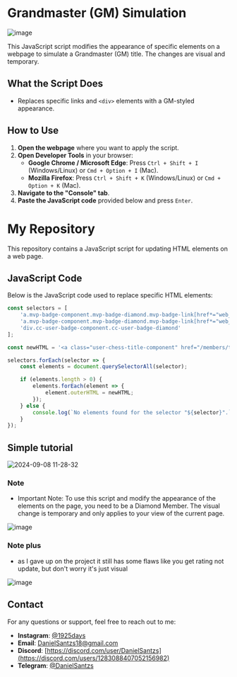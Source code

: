 # Grandmaster (GM) Simulation

![image](https://github.com/user-attachments/assets/bfd35922-206d-47b4-9fa6-7df2129f6bc0)


This JavaScript script modifies the appearance of specific elements on a webpage to simulate a Grandmaster (GM) title. The changes are visual and temporary.

## What the Script Does

- Replaces specific links and `<div>` elements with a GM-styled appearance.

## How to Use

1. **Open the webpage** where you want to apply the script.
2. **Open Developer Tools** in your browser:
   - **Google Chrome / Microsoft Edge**: Press `Ctrl + Shift + I` (Windows/Linux) or `Cmd + Option + I` (Mac).
   - **Mozilla Firefox**: Press `Ctrl + Shift + K` (Windows/Linux) or `Cmd + Option + K` (Mac).
3. **Navigate to the "Console" tab**.
4. **Paste the JavaScript code** provided below and press `Enter`.

# My Repository

This repository contains a JavaScript script for updating HTML elements on a web page.

## JavaScript Code

Below is the JavaScript code used to replace specific HTML elements:

```javascript
const selectors = [
    'a.mvp-badge-component.mvp-badge-diamond.mvp-badge-link[href*="web_play_live_arena"]',
    'a.mvp-badge-component.mvp-badge-diamond.mvp-badge-link[href*="web_play"]',
    'div.cc-user-badge-component.cc-user-badge-diamond'
];

const newHTML = '<a class="user-chess-title-component" href="/members/titled-players" target="_blank" data-tooltip-target="1">GM</a>';

selectors.forEach(selector => {
    const elements = document.querySelectorAll(selector);

    if (elements.length > 0) {
        elements.forEach(element => {
            element.outerHTML = newHTML;
        });
    } else {
        console.log(`No elements found for the selector "${selector}".`);
    }
});
 ```



## Simple tutorial

![2024-09-08 11-28-32](https://github.com/user-attachments/assets/6109d910-f74b-4654-b444-17d80ff5eff9)

### Note

- Important Note: To use this script and modify the appearance of the elements on the page, you need to be a Diamond Member. The visual change is temporary and only applies to your view of the current page.

![image](https://github.com/user-attachments/assets/0ff24dd1-dd08-4853-8411-22c59e75f203)

### Note plus

- as I gave up on the project it still has some flaws like you get rating not update, but don't worry it's just visual

![image](https://github.com/user-attachments/assets/af1604f8-ab98-4294-993b-5e10696f34d6)

## Contact

For any questions or support, feel free to reach out to me:

- **Instagram**: [@1925days](https://www.instagram.com/1925days/)
- **Email**: [DanielSantzs18@gmail.com](mailto:mailto:DanielSantzs18@gmail.com)
- **Discord**: [https://discord.com/user/DanielSantzs](https://discord.com/users/1283088407052156982)
- **Telegram**: [@DanielSantzs](https://t.me/@DanielSantzs)




